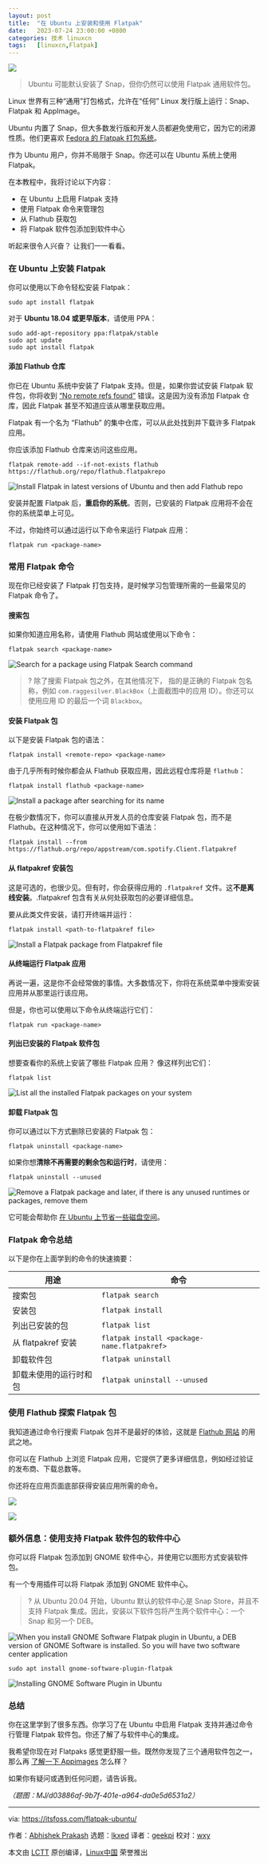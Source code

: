 ```yaml
---
layout: post
title:	"在 Ubuntu 上安装和使用 Flatpak"
date:	2023-07-24 23:00:00 +0800 
categories:	技术 linuxcn 
tags:	[linuxcn,Flatpak]
---
```



![](/Asserts/Images/album/202307/24/230017g1qhhwfzhhhcyz13.jpg)



> 
> Ubuntu 可能默认安装了 Snap，但你仍然可以使用 Flatpak 通用软件包。
> 
> 
> 


Linux 世界有三种“通用”打包格式，允许在“任何” Linux 发行版上运行：Snap、Flatpak 和 AppImage。


Ubuntu 内置了 Snap，但大多数发行版和开发人员都避免使用它，因为它的闭源性质。他们更喜欢 [Fedora 的 Flatpak 打包系统](https://itsfoss.com/what-is-flatpak/)。


作为 Ubuntu 用户，你并不局限于 Snap。你还可以在 Ubuntu 系统上使用 Flatpak。


在本教程中，我将讨论以下内容：


* 在 Ubuntu 上启用 Flatpak 支持
* 使用 Flatpak 命令来管理包
* 从 Flathub 获取包
* 将 Flatpak 软件包添加到软件中心


听起来很令人兴奋？ 让我们一一看看。


### 在 Ubuntu 上安装 Flatpak


你可以使用以下命令轻松安装 Flatpak：



```
sudo apt install flatpak

```

对于 **Ubuntu 18.04 或更早版本**，请使用 PPA：



```
sudo add-apt-repository ppa:flatpak/stable
sudo apt update
sudo apt install flatpak

```

#### 添加 Flathub 仓库


你已在 Ubuntu 系统中安装了 Flatpak 支持。但是，如果你尝试安装 Flatpak 软件包，你将收到 [“No remote refs found”](https://itsfoss.com/no-remote-ref-found-flatpak/) 错误。这是因为没有添加 Flatpak 仓库，因此 Flatpak 甚至不知道应该从哪里获取应用。


Flatpak 有一个名为 “Flathub” 的集中仓库，可以从此处找到并下载许多 Flatpak 应用。


你应该添加 Flathub 仓库来访问这些应用。



```
flatpak remote-add --if-not-exists flathub https://flathub.org/repo/flathub.flatpakrepo

```

![Install Flatpak in latest versions of Ubuntu and then add Flathub repo](/Asserts/Images/album/202307/24/230051f1l2wqiwlcxpyivw.svg)


安装并配置 Flatpak 后，**重启你的系统**。否则，已安装的 Flatpak 应用将不会在你的系统菜单上可见。


不过，你始终可以通过运行以下命令来运行 Flatpak 应用：



```
flatpak run <package-name>

```

### 常用 Flatpak 命令


现在你已经安装了 Flatpak 打包支持，是时候学习包管理所需的一些最常见的 Flatpak 命令了。


#### 搜索包


如果你知道应用名称，请使用 Flathub 网站或使用以下命令：



```
flatpak search <package-name>

```

![Search for a package using Flatpak Search command](/Asserts/Images/album/202307/24/230051kcig3cgzrmio87zr.svg)



> 
> ? 除了搜索 Flatpak 包之外，在其他情况下， 指的是正确的 Flatpak 包名称，例如 `com.raggesilver.BlackBox`（上面截图中的应用 ID）。你还可以使用应用 ID 的最后一个词 `Blackbox`。
> 
> 
> 


#### 安装 Flatpak 包


以下是安装 Flatpak 包的语法：



```
flatpak install <remote-repo> <package-name>

```

由于几乎所有时候你都会从 Flathub 获取应用，因此远程仓库将是 `flathub`：



```
flatpak install flathub <package-name>

```

![Install a package after searching for its name](/Asserts/Images/album/202307/24/230051fhqi8sggp4tgsing.svg)


在极少数情况下，你可以直接从开发人员的仓库安装 Flatpak 包，而不是 Flathub。在这种情况下，你可以使用如下语法：



```
flatpak install --from https://flathub.org/repo/appstream/com.spotify.Client.flatpakref

```

#### 从 flatpakref 安装包


这是可选的，也很少见。但有时，你会获得应用的 `.flatpakref` 文件。这**不是离线安装**。.flatpakref 包含有关从何处获取包的必要详细信息。


要从此类文件安装，请打开终端并运行：



```
flatpak install <path-to-flatpakref file>

```

![Install a Flatpak package from Flatpakref file](/Asserts/Images/album/202307/24/230052um1hkeotfzcxx10x.svg)


#### 从终端运行 Flatpak 应用


再说一遍，这是你不会经常做的事情。大多数情况下，你将在系统菜单中搜索安装应用并从那里运行该应用。


但是，你也可以使用以下命令从终端运行它们：



```
flatpak run <package-name>

```

#### 列出已安装的 Flatpak 软件包


想要查看你的系统上安装了哪些 Flatpak 应用？ 像这样列出它们：



```
flatpak list

```

![List all the installed Flatpak packages on your system](/Asserts/Images/album/202307/24/230052lfssbnuia7dxxmxj.svg)


#### 卸载 Flatpak 包


你可以通过以下方式删除已安装的 Flatpak 包：



```
flatpak uninstall <package-name>

```

如果你想**清除不再需要的剩余包和运行时**，请使用：



```
flatpak uninstall --unused

```

![Remove a Flatpak package and later, if there is any unused runtimes or packages, remove them](/Asserts/Images/album/202307/24/230052obp5gbxy33pzhph7.svg)


它可能会帮助你 [在 Ubuntu 上节省一些磁盘空间](https://itsfoss.com/free-up-space-ubuntu-linux/)。


### Flatpak 命令总结


以下是你在上面学到的命令的快速摘要：




| 用途 | 命令 |
| --- | --- |
| 搜索包 | `flatpak search` |
| 安装包 | `flatpak install` |
| 列出已安装的包 | `flatpak list` |
| 从 flatpakref 安装 | `flatpak install <package-name.flatpakref>` |
| 卸载软件包 | `flatpak uninstall` |
| 卸载未使用的运行时和包 | `flatpak uninstall --unused` |


### 使用 Flathub 探索 Flatpak 包


我知道通过命令行搜索 Flatpak 包并不是最好的体验，这就是 [Flathub 网站](https://flathub.org:443/en-GB) 的用武之地。


你可以在 Flathub 上浏览 Flatpak 应用，它提供了更多详细信息，例如经过验证的发布商、下载总数等。


你还将在应用页面底部获得安装应用所需的命令。


![](/Asserts/Images/album/202307/24/230052e8mfr77mfpkonmqn.png)


![](/Asserts/Images/album/202307/24/230053yqkbxk1zf0v8bv87.png)


### 额外信息：使用支持 Flatpak 软件包的软件中心


你可以将 Flatpak 包添加到 GNOME 软件中心，并使用它以图形方式安装软件包。


有一个专用插件可以将 Flatpak 添加到 GNOME 软件中心。



> 
> ? 从 Ubuntu 20.04 开始，Ubuntu 默认的软件中心是 Snap Store，并且不支持 Flatpak 集成。因此，安装以下软件包将产生两个软件中心：一个 Snap 和另一个 DEB。
> 
> 
> 


![When you install GNOME Software Flatpak plugin in Ubuntu, a DEB version of GNOME Software is installed. So you will have two software center application](/Asserts/Images/album/202307/24/230053bm51mdp57m2x6wup.png)



```
sudo apt install gnome-software-plugin-flatpak

```

![Installing GNOME Software Plugin in Ubuntu](/Asserts/Images/album/202307/24/230054zfkgooqclhyfptrp.svg)


### 总结


你在这里学到了很多东西。你学习了在 Ubuntu 中启用 Flatpak 支持并通过命令行管理 Flatpak 软件包。你还了解了与软件中心的集成。


我希望你现在对 Flatpaks 感觉更舒服一些。既然你发现了三个通用软件包之一，那么再 [了解一下 Appimages](https://itsfoss.com/use-appimage-linux/) 怎么样？


如果你有疑问或遇到任何问题，请告诉我。


*（题图：MJ/d03886af-9b7f-401e-a964-da0e5d6531a2）*




---


via: <https://itsfoss.com/flatpak-ubuntu/>


作者：[Abhishek Prakash](https://itsfoss.com/author/abhishek/) 选题：[lkxed](https://github.com/lkxed/) 译者：[geekpi](https://github.com/geekpi) 校对：[wxy](https://github.com/wxy)


本文由 [LCTT](https://github.com/LCTT/TranslateProject) 原创编译，[Linux中国](https://linux.cn/) 荣誉推出
